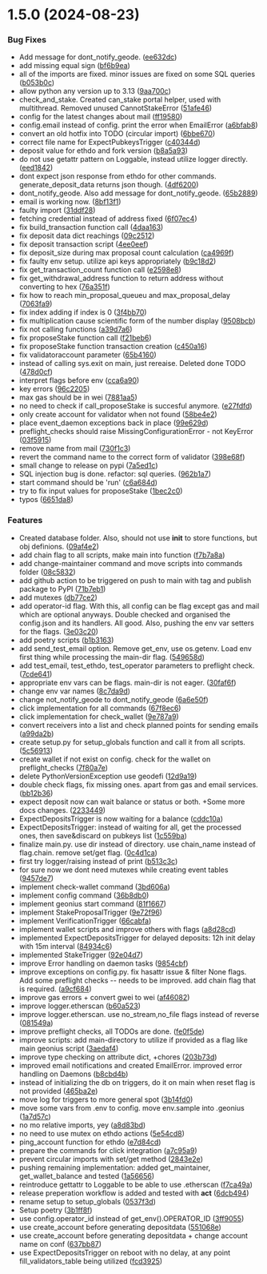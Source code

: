 # 1.5.0 (2024-08-23)


### Bug Fixes

* Add message for dont_notify_geode. ([ee632dc](https://github.com/Geodefi/geonius/commit/ee632dc00204bfd836dc4811f17c1aa328200f7a))
* add missing equal sign ([bf6b9ea](https://github.com/Geodefi/geonius/commit/bf6b9ea3386b42b82581bba776da8a58061a3a24))
* all of the imports are fixed. minor issues are fixed on some SQL queries ([b053b0c](https://github.com/Geodefi/geonius/commit/b053b0c3a084a449607bd378af260a4c442afcf6))
* allow python any version up to 3.13 ([9aa700c](https://github.com/Geodefi/geonius/commit/9aa700c797163afd585167c802a03b6cd45e75ca))
* check_and_stake. Created can_stake portal helper, used with multithread. Removed unused CannotStakeError ([51afe46](https://github.com/Geodefi/geonius/commit/51afe46e45e7c3b2b6c68899077d51cd90ec074a))
* config for the latest changes about mail ([ff19580](https://github.com/Geodefi/geonius/commit/ff195808e90689cf3238a5507b4a09e51026bbd4))
* config.email instead of config. print the error when EmailError ([a6bfab8](https://github.com/Geodefi/geonius/commit/a6bfab8c658635fa5b0697794b9ea341995ba45e))
* convert an old hotfix into TODO (circular import) ([6bbe670](https://github.com/Geodefi/geonius/commit/6bbe670142259d1c3ae5bb12f3385b84ecc8a2d2))
* correct file name for ExpectPubkeysTrigger ([c40344d](https://github.com/Geodefi/geonius/commit/c40344dc6a1e7024db0c45a70d745738dbd4f8ef))
* deposit value for ethdo and fork version ([b8a5a93](https://github.com/Geodefi/geonius/commit/b8a5a93a7fb9f1c1d8b9d89fa2d20c83de12553e))
* do not use getattr pattern on Loggable, instead utilize logger directly. ([eed1842](https://github.com/Geodefi/geonius/commit/eed1842ce2c48cefd21c7dbe4bfe02e43b09ba7a))
* dont expect json response from ethdo for other commands. generate_deposit_data returns json though. ([4df6200](https://github.com/Geodefi/geonius/commit/4df620007795a15ebcc7b9ad4a8908b4c4f6108b))
* dont_notify_geode. Also add message for dont_notify_geode. ([65b2889](https://github.com/Geodefi/geonius/commit/65b2889a0ae259ef2f53e2a8d97bfd8ea2e60e0b))
* email is working now. ([8bf13f1](https://github.com/Geodefi/geonius/commit/8bf13f19ec88c709c2741d31d08fcf48b0d6149c))
* faulty import ([31ddf28](https://github.com/Geodefi/geonius/commit/31ddf281b65821f500bf6ce5920a4aecfe8e48fd))
* fetching credential instead of address fixed ([6f07ec4](https://github.com/Geodefi/geonius/commit/6f07ec4367e49761c56b4d5200ea4f6e6456b28e))
* fix build_transaction function call ([4daa163](https://github.com/Geodefi/geonius/commit/4daa16365404c41aa2d3a394bc41847f6eb605bf))
* fix deposit data dict reachings ([09c2512](https://github.com/Geodefi/geonius/commit/09c25128880301d50928c6d1c988539c22f1b794))
* fix deposit transaction script ([4ee0eef](https://github.com/Geodefi/geonius/commit/4ee0eefe2b567d2ed3ed5c2f33aa68c773549939))
* fix deposit_size during max proposal count calculation ([ca4969f](https://github.com/Geodefi/geonius/commit/ca4969f166bf1a71ea15ce0cef9dbd063b1f7b06))
* fix faulty env setup. utilize api keys appropriately ([b9c18d2](https://github.com/Geodefi/geonius/commit/b9c18d2782aa939de3132f71f832b28532b59dc8))
* fix get_transaction_count function call ([e2598e8](https://github.com/Geodefi/geonius/commit/e2598e8edeb5c41b6dfd9efb5f36680afb2d420c))
* fix get_withdrawal_address function to return address without converting to hex ([76a351f](https://github.com/Geodefi/geonius/commit/76a351fce138ef89bd0de578b4f6e7b20e1b9241))
* fix how to reach min_proposal_queueu and max_proposal_delay ([7063fa9](https://github.com/Geodefi/geonius/commit/7063fa98244891c0a20bcf569015f14f357d46e9))
* fix index adding if index is 0 ([3f4bb70](https://github.com/Geodefi/geonius/commit/3f4bb70d85a24eb25b14da4f0600fa446cacc01d))
* fix multiplication cause scientific form of the number display ([9508bcb](https://github.com/Geodefi/geonius/commit/9508bcba5158493cd31de07d3d247345b15952cf))
* fix not calling functions ([a39d7a6](https://github.com/Geodefi/geonius/commit/a39d7a6a4ead37d225acd0873f45dafa088f3a1d))
* fix proposeStake function call ([f21beb6](https://github.com/Geodefi/geonius/commit/f21beb66fef289f37287e3ebf6253467d1c0a6b0))
* fix proposeStake function transaction creation ([c450a16](https://github.com/Geodefi/geonius/commit/c450a16585d1be85ddba5ff41bcb62be8553f3c0))
* fix validatoraccount parameter ([65b4160](https://github.com/Geodefi/geonius/commit/65b416021075db5b4730ec749fbebceabb4838c6))
* instead of calling sys.exit on main, just rereaise. Deleted done TODO ([478d0cf](https://github.com/Geodefi/geonius/commit/478d0cf01e9215f0e818106e9b1a8a2bdedefab8))
* interpret flags before env ([cca6a90](https://github.com/Geodefi/geonius/commit/cca6a9085602d3b0765bfc192f6ad1deb62e40a3))
* key errors ([96c2205](https://github.com/Geodefi/geonius/commit/96c22059a6572bc640e18f97337359604f54d444))
* max gas should be in wei ([7881aa5](https://github.com/Geodefi/geonius/commit/7881aa5b9090305dfeedf3c088f07555aa2af719))
* no need to check if call_proposeStake is succesful anymore. ([e27fdfd](https://github.com/Geodefi/geonius/commit/e27fdfd2499f5c89d12a6a0617f68fae7d250316))
* only create account for validator when not found ([58be4e2](https://github.com/Geodefi/geonius/commit/58be4e240770852d0be7f781720279c3a44f0000))
* place event_daemon exceptions back in place ([99e629d](https://github.com/Geodefi/geonius/commit/99e629d125679f84fe5bbd34917d3966c0616f8c))
* preflight_checks should raise MissingConfigurationError - not KeyError ([03f5915](https://github.com/Geodefi/geonius/commit/03f59159f49034fd3ce13250806823cdbe6ddea8))
* remove name from mail ([730f1c3](https://github.com/Geodefi/geonius/commit/730f1c3188411945f48348a7549710b5161cf3a6))
* revert the command name to the correct form of validator ([398e68f](https://github.com/Geodefi/geonius/commit/398e68f1fde765a1b5fe0f0efa064ba6c53c079a))
* small change to release on pypi ([7a5ed1c](https://github.com/Geodefi/geonius/commit/7a5ed1c5148365bf524170378a5287cc7231e7d1))
* SQL injection bug is done. refactor: sql queries. ([962b1a7](https://github.com/Geodefi/geonius/commit/962b1a728ffd9233b2f36583916f3c862e910e2a))
* start command should be 'run' ([c6a684d](https://github.com/Geodefi/geonius/commit/c6a684d688153d74300c2df8cd5004ca319541cd))
* try to fix input values for proposeStake ([1bec2c0](https://github.com/Geodefi/geonius/commit/1bec2c087dae724439287bfea57ad2b11138eb28))
* typos ([6651da8](https://github.com/Geodefi/geonius/commit/6651da8a86589bb1bd3656eae50d2c402a5fd073))


### Features

*  Created database folder. Also, should not use __init__ to store functions, but obj definions. ([09af4e2](https://github.com/Geodefi/geonius/commit/09af4e2be8d9639255725fb76c42a9966332fad6))
* add chain flag to all scripts, make main into function ([f7b7a8a](https://github.com/Geodefi/geonius/commit/f7b7a8aab5a893332d9b2b332ae84360bdd6e095))
* add change-maintainer command and move scripts into commands folder ([08c5832](https://github.com/Geodefi/geonius/commit/08c58325b63ff32f43a169c12f96d81532b9742f))
* add github action to be triggered on push to main with tag and publish package to PyPI ([71b7eb1](https://github.com/Geodefi/geonius/commit/71b7eb147372ff98ad34811b048081b0b1d1fa97))
* add mutexes ([db77ce2](https://github.com/Geodefi/geonius/commit/db77ce2c476596d5b4e8e7f15187b62d4301fc51))
* add operator-id flag. With this, all config can be flag except gas and mail which are optional anyways. Double checked and organised the config.json and its handlers. All good. Also, pushing the env var setters for the flags. ([3e03c20](https://github.com/Geodefi/geonius/commit/3e03c20faa384d2273bc9f5dc8e4362887659cee))
* add poetry scripts ([b1b3163](https://github.com/Geodefi/geonius/commit/b1b3163d9b6c542ab4bbd5ced08ba5eb6a81c877))
* add send_test_email option. Remove get_env, use os.getenv. Load env first thing while processing the main-dir flag. ([549658d](https://github.com/Geodefi/geonius/commit/549658df809f1df38aff3552340c9c4d217deb65))
* add test_email, test_ethdo, test_operator parameters to preflight check. ([7cde641](https://github.com/Geodefi/geonius/commit/7cde6418b93e302c9be6b08e3416fdc918308b5b))
* appropriate env vars can be flags. main-dir is not eager. ([30faf6f](https://github.com/Geodefi/geonius/commit/30faf6f7a67cc415777866929246243e7e0b8373))
* change env var names ([8c7da9d](https://github.com/Geodefi/geonius/commit/8c7da9d080b7698d144bf4de4b16fc40b9ed0191))
* change not_notify_geode to dont_notify_geode ([6a6e50f](https://github.com/Geodefi/geonius/commit/6a6e50ffde2ec57cb48d68135641e9c8d83fb6dd))
* click implementation for all commands ([67f8ec6](https://github.com/Geodefi/geonius/commit/67f8ec67484e96daf8053993594b7b24dbb6d941))
* click implementation for check_wallet ([9e787a9](https://github.com/Geodefi/geonius/commit/9e787a9713013465b5884f61e3ce13daa4ac945d))
* convert receivers into a list and check planned points for sending emails ([a99da2b](https://github.com/Geodefi/geonius/commit/a99da2bb3a5cd101dd6e5e9778d278e792920140))
* create setup.py for setup_globals function and call it from all scripts. ([5c56913](https://github.com/Geodefi/geonius/commit/5c56913f9bacb55649038142489ed8a67d18eab7))
* create wallet if not exist on config. check for the wallet on preflight_checks ([7f80a7e](https://github.com/Geodefi/geonius/commit/7f80a7e83a32d0b6cc3a8092885ec41f4c200c23))
* delete PythonVersionException use geodefi ([12d9a19](https://github.com/Geodefi/geonius/commit/12d9a19ed1d21d77c1d9d644b7b74b673d299fd5))
* double check flags, fix missing ones. apart from gas and email services. ([bb12b36](https://github.com/Geodefi/geonius/commit/bb12b3657adfe27ceae3feba0664608cb33d2e6f))
* expect deposit now can wait balance or status or both. +Some more docs changes. ([2233449](https://github.com/Geodefi/geonius/commit/22334496c7bfcc2c31977807eb2945bef16ef108))
* ExpectDepositsTrigger is now waiting for a balance ([cddc10a](https://github.com/Geodefi/geonius/commit/cddc10a65dbfd1128d9938e5ab52e766acc9cc62))
* ExpectDepositsTrigger: instead of waiting for all, get the processed ones, then save&discard on pubkeys list ([1c559ba](https://github.com/Geodefi/geonius/commit/1c559baac364b9fc9e61c4dfdf138b6018b7a521))
* finalize main.py. use dir instead of directory. use chain_name instead of flag.chain. remove set/get flag. ([0c4d1ca](https://github.com/Geodefi/geonius/commit/0c4d1ca05bdc363d95e76a2d8107633155a38b8d))
* first try logger/raising instead of print ([b513c3c](https://github.com/Geodefi/geonius/commit/b513c3ceaf96049d9b377c5538f47af2ca5b31ad))
* for sure now we dont need mutexes while creating event tables ([9457de7](https://github.com/Geodefi/geonius/commit/9457de7d4e0d80aebb4ef32c1221f33340d0265b))
* implement check-wallet command ([3bd606a](https://github.com/Geodefi/geonius/commit/3bd606a132593d73f206a66ef392a1a8a7a0579b))
* implement config command ([36b8db0](https://github.com/Geodefi/geonius/commit/36b8db0a80fb71337e32bc25400323c1d3fc1b33))
* implement geonius start command ([81f1667](https://github.com/Geodefi/geonius/commit/81f1667b24ec5f010236ec01e2b524e2a344e489))
* implement StakeProposalTrigger ([9e72f96](https://github.com/Geodefi/geonius/commit/9e72f9653acb50bf85b780320bfc25a6d74222f6))
* implement VerificationTrigger ([66cabfa](https://github.com/Geodefi/geonius/commit/66cabfa9cbf9a950eaa4538b3c72ec583154ff96))
* implement wallet scripts and improve others with flags ([a8d28cd](https://github.com/Geodefi/geonius/commit/a8d28cd3410a8196291952771f2b52557cf8e2fe))
* implemented ExpectDepositsTrigger for delayed deposits: 12h init delay with 15m interval ([84934c6](https://github.com/Geodefi/geonius/commit/84934c6fa28ad855402581947b9d866595e3c159))
* implemented StakeTrigger ([92e04d7](https://github.com/Geodefi/geonius/commit/92e04d725aabd35a5030142cd0b4fd12f8c6663b))
* improve Error handling on daemon tasks ([9854cbf](https://github.com/Geodefi/geonius/commit/9854cbfed65d5943218aaf45f9dd2b1574d963a1))
* improve exceptions on config.py. fix hasattr issue & filter None flags. Add some preflight checks -- needs to be improved. add chain flag that is required. ([a9cf684](https://github.com/Geodefi/geonius/commit/a9cf6847063206f4c06898a6e5a796efbe4e48ff))
* improve gas errors + convert gwei to wei ([af46082](https://github.com/Geodefi/geonius/commit/af46082bf6d57009be6a401fde60ad455c16d549))
* improve logger.etherscan ([b60a523](https://github.com/Geodefi/geonius/commit/b60a5237ad4c7a18591055916288733568973857))
* improve logger.etherscan. use no_stream,no_file flags instead of reverse ([081549a](https://github.com/Geodefi/geonius/commit/081549a475de17f40ab9e7651b99bff544d849cf))
* improve preflight checks, all TODOs are done. ([fe0f5de](https://github.com/Geodefi/geonius/commit/fe0f5de24dac0468625b35924807a5612d8f6e87))
* improve scripts: add main-directory to utilize if provided as a flag like main geonius script ([3aedaf4](https://github.com/Geodefi/geonius/commit/3aedaf4212c34d9823fef9eaf11e49d0e251a2eb))
* improve type checking on attribute dict, +chores ([203b73d](https://github.com/Geodefi/geonius/commit/203b73d7e700632a22b4380a243b1b4ae5ddf591))
* improved email notifications and created EmailError. improved error handling on Daemons ([b8cbd4b](https://github.com/Geodefi/geonius/commit/b8cbd4b3add7247db79fbc2b2c6a290f198216aa))
* instead of initializing the db on triggers, do it on main when reset flag is not provided ([465ba2e](https://github.com/Geodefi/geonius/commit/465ba2ee8354dda635c8fd72f57377b448206417))
* move log for triggers to more general spot ([3b14fd0](https://github.com/Geodefi/geonius/commit/3b14fd0c32a146fd538ef2a0a4fc619f26bb45c1))
* move some vars from .env to config. move env.sample into .geonius ([1a7d57c](https://github.com/Geodefi/geonius/commit/1a7d57c76417770861670dbb6b03eacf9df33d0f))
* no mo relative imports, yey ([a8d83bd](https://github.com/Geodefi/geonius/commit/a8d83bda9892f6720c4c4b82d696082855d53859))
* no need to use mutex on ethdo actions ([5e54cd8](https://github.com/Geodefi/geonius/commit/5e54cd81a9e1bd98590a1959f6d55d90d2e6ee20))
* ping_account function for ethdo ([e7d84cd](https://github.com/Geodefi/geonius/commit/e7d84cde85eac5f8acd216edef031609237b6f13))
* prepare the commands for click integration ([a7c95a9](https://github.com/Geodefi/geonius/commit/a7c95a9fec3b030fca02f48ff7c1f5d9e7e03885))
* prevent circular imports with set/get method ([2843e2e](https://github.com/Geodefi/geonius/commit/2843e2ef73dc9138b9d8f4d6d3be979df35543fb))
* pushing remaining implementation: added get_maintainer, get_wallet_balance and tested ([1a56656](https://github.com/Geodefi/geonius/commit/1a56656978d13caa3ee33f9a4a3f36544fff9de0))
* reintroduce gettattr to Loggable to be able to use .etherscan ([f7ca49a](https://github.com/Geodefi/geonius/commit/f7ca49aee94c7a50bf09aa405a1e1534aa2e890b))
* release preperation workflow is added and tested with **act** ([6dcb494](https://github.com/Geodefi/geonius/commit/6dcb494de986b7f2cee2b461b00f8ec163faf441))
* rename setup to setup_globals ([0537f3d](https://github.com/Geodefi/geonius/commit/0537f3d537f7147b8be38ddc8bd792da16190883))
* Setup poetry ([3b1ff8f](https://github.com/Geodefi/geonius/commit/3b1ff8f9b403f316bb3d4c23286073633f758faa))
* use config.operator_id instead of get_env().OPERATOR_ID ([3ff9055](https://github.com/Geodefi/geonius/commit/3ff9055d926b2dbe2ed1ba246437f743e6338184))
* use create_account before generating depositdata ([551068e](https://github.com/Geodefi/geonius/commit/551068eb78502f397e9a8f5a34a6a5d0d45ab6b7))
* use create_account before generating depositdata + change account name on conf ([637bb87](https://github.com/Geodefi/geonius/commit/637bb8712948c5e26bd0a18e8585e6be3c5cb406))
* use ExpectDepositsTrigger on reboot with no delay, at any point fill_validators_table being utilized ([fcd3925](https://github.com/Geodefi/geonius/commit/fcd3925c21f508ed053b524bcca6a1a6b05c7aac))




